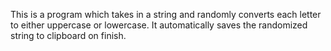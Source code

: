 This is a program which takes in a string and randomly converts each letter to either uppercase or lowercase. It automatically saves the randomized string to clipboard on finish.